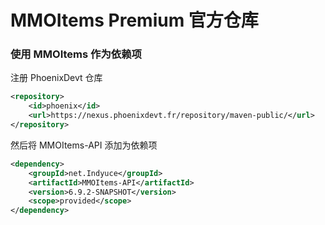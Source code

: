 # MMOItems Premium 官方仓库

### 使用 MMOItems 作为依赖项
注册 PhoenixDevt 仓库
```xml
<repository>
    <id>phoenix</id>
    <url>https://nexus.phoenixdevt.fr/repository/maven-public/</url>
</repository>
```
然后将 MMOItems-API 添加为依赖项
```xml
<dependency>
    <groupId>net.Indyuce</groupId>
    <artifactId>MMOItems-API</artifactId>
    <version>6.9.2-SNAPSHOT</version>
    <scope>provided</scope>
</dependency>
```
